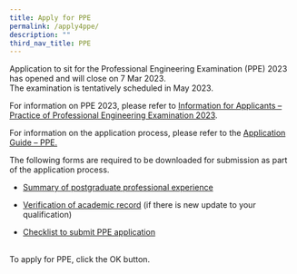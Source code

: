 ```yaml
---
title: Apply for PPE
permalink: /apply4ppe/
description: ""
third_nav_title: PPE
---
```

Application to sit for the Professional Engineering Examination (PPE) 2023 has opened and will close on 7 Mar 2023.  <br>The examination is tentatively scheduled in May 2023.  

For information on PPE 2023, please refer to [Information for Applicants – Practice of Professional Engineering Examination 2023](https://www.peb.gov.sg/Downloads/PPE_2023.pdf).  

For information on the application process, please refer to the [Application Guide – PPE.](https://www.peb.gov.sg/Downloads/Application_Guide_for_PPE_2023.pdf)  
 
The following forms are required to be downloaded for submission as part of the application process.  

* [Summary of postgraduate professional experience](https://www.peb.gov.sg/Downloads/Summary%20of%20Prof%20Experience%20-%20PPE.xls)  

* [Verification of academic record](https://www.peb.gov.sg/Downloads/Verification%20of%20academic%20record%20-%20PPE.xls) (if there is new update to your qualification)  

* [Checklist to submit PPE application](https://www.peb.gov.sg/Downloads/Checklist%20for%20PPE%20application.pdf) <br><br> 

To apply for PPE, click the OK button.